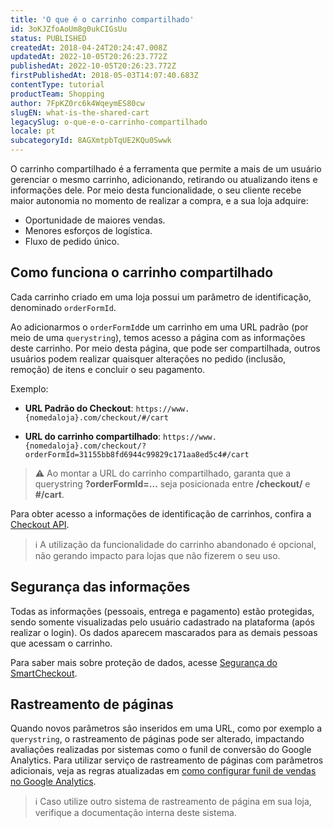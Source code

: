 ```yaml
---
title: 'O que é o carrinho compartilhado'
id: 3oKJZfoAoUm8g0ukCIGsUu
status: PUBLISHED
createdAt: 2018-04-24T20:24:47.008Z
updatedAt: 2022-10-05T20:26:23.772Z
publishedAt: 2022-10-05T20:26:23.772Z
firstPublishedAt: 2018-05-03T14:07:40.683Z
contentType: tutorial
productTeam: Shopping
author: 7FpKZ0rc6k4WqeymES80cw
slugEN: what-is-the-shared-cart
legacySlug: o-que-e-o-carrinho-compartilhado
locale: pt
subcategoryId: 8AGXmtpbTqUE2KQu0Swwk
---
```


O carrinho compartilhado é a ferramenta que permite a mais de um usuário gerenciar o mesmo carrinho, adicionando, retirando ou atualizando itens e informações dele. Por meio desta funcionalidade, o seu cliente recebe maior autonomia no momento de realizar a compra, e a sua loja adquire:

- Oportunidade de maiores vendas.
- Menores esforços de logística.
- Fluxo de pedido único.

## Como funciona o carrinho compartilhado

Cada carrinho criado em uma loja possui um parâmetro de identificação, denominado `orderFormId`. 

Ao adicionarmos o `orderFormId`de um carrinho em uma URL padrão (por meio de uma `querystring`), temos acesso a página com as informações deste carrinho. Por meio desta página, que pode ser compartilhada, outros usuários podem realizar quaisquer alterações no pedido (inclusão, remoção) de itens e concluir o seu pagamento.

Exemplo:

- **URL Padrão do Checkout**: `https://www.{nomedaloja}.com/checkout/#/cart`

- **URL do carrinho compartilhado**: `https://www.{nomedaloja}.com/checkout/?orderFormId=31155bb8fd6944c99829c171aa8ed5c4#/cart`

> ⚠️ Ao montar a URL do carrinho compartilhado, garanta que a querystring **?orderFormId=...** seja posicionada entre **/checkout/** e **#/cart**.

Para obter acesso a informações de identificação de carrinhos, confira a [Checkout API](https://developers.vtex.com/vtex-rest-api/reference/checkout-api-overview).

> ℹ️ A utilização da funcionalidade do carrinho abandonado é opcional, não gerando impacto para lojas que não fizerem o seu uso.

## Segurança das informações

Todas as informações (pessoais, entrega e pagamento) estão protegidas, sendo somente visualizadas pelo usuário cadastrado na plataforma (após realizar o login). Os dados aparecem mascarados para as demais pessoas que acessam o carrinho.

Para saber mais sobre proteção de dados, acesse [Segurança do SmartCheckout](/pt/tutorial/seguranca-do-smartcheckout--3SrJuuhrqwePUg1rp1exfB).

## Rastreamento de páginas

Quando novos parâmetros são inseridos em uma URL, como por exemplo a `querystring`, o rastreamento de páginas pode ser alterado, impactando avaliações realizadas por sistemas como o funil de conversão do Google Analytics. Para utilizar serviço de rastreamento de páginas com parâmetros adicionais, veja as regras atualizadas em 
[como configurar funil de vendas no Google Analytics](/pt/faq/configurar-funil-de-vendas-no-google-analytics).

> ℹ️ Caso utilize outro sistema de rastreamento de página em sua loja, verifique a documentação interna deste sistema.
